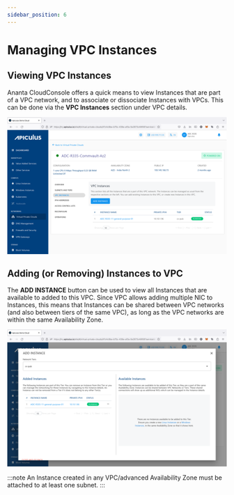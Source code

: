 ```yaml
---
sidebar_position: 6
---
```

# Managing VPC Instances

## Viewing VPC Instances

Ananta CloudConsole offers a quick means to view Instances that are part of a VPC network, and to associate or dissociate Instances with VPCs. This can be done via the **VPC Instances** section under VPC details.

![Managing VPC Instances](img/ManagingVPCInstances1.png)

## Adding (or Removing) Instances to VPC

The **ADD INSTANCE** button can be used to view all Instances that are available to added to this VPC. Since VPC allows adding multiple NIC to Instances, this means that Instances can be shared between VPC networks (and also between tiers of the same VPC), as long as the VPC networks are within the same Availability Zone.

![Managing VPC Instances](img/ManagingVPCInstances2.png)

:::note
An Instance created in any VPC/advanced Availability Zone must be attached to at least one subnet.
:::

